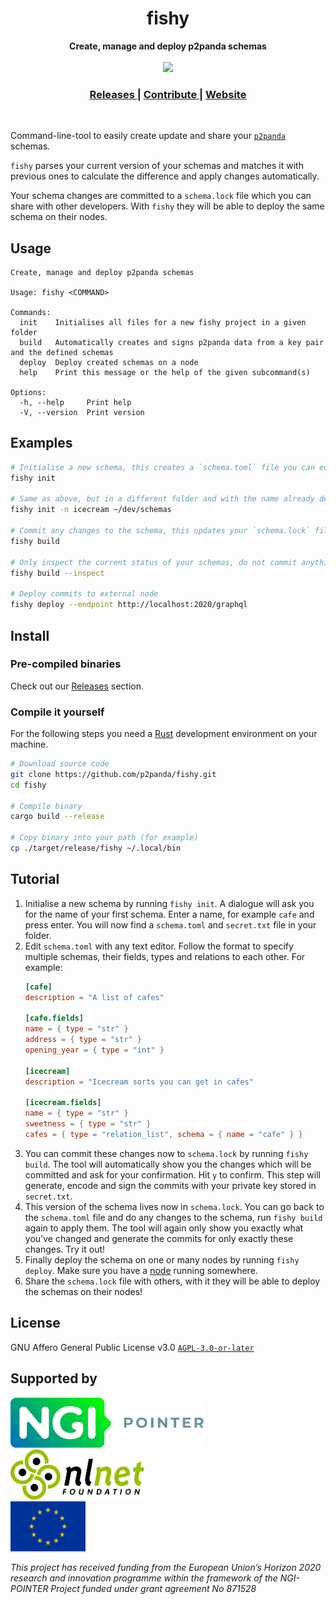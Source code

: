 <h1 align="center">fishy</h1>

<div align="center">
  <strong>Create, manage and deploy p2panda schemas</strong>
</div>

<br />

<div align="center">
  <a href="https://www.youtube.com/watch?v=buJZeQAmrq8" target="_blank">
    <img src="https://raw.githubusercontent.com/p2panda/fishy/main/example.gif" width="600" />
  </a>
</div>

<div align="center">
  <h3>
    <a href="https://github.com/p2panda/fishy/releases">
      Releases
    </a>
    <span> | </span>
    <a href="https://p2panda.org/about/contribute">
      Contribute
    </a>
    <span> | </span>
    <a href="https://p2panda.org">
      Website
    </a>
  </h3>
</div>

<br/>

Command-line-tool to easily create update and share your [`p2panda`] schemas.

`fishy` parses your current version of your schemas and matches it with
previous ones to calculate the difference and apply changes automatically.

Your schema changes are committed to a `schema.lock` file which you can share
with other developers. With `fishy` they will be able to deploy the same schema
on their nodes.

## Usage

```
Create, manage and deploy p2panda schemas

Usage: fishy <COMMAND>

Commands:
  init    Initialises all files for a new fishy project in a given folder
  build   Automatically creates and signs p2panda data from a key pair and the defined schemas
  deploy  Deploy created schemas on a node
  help    Print this message or the help of the given subcommand(s)

Options:
  -h, --help     Print help
  -V, --version  Print version
```

## Examples

```bash
# Initialise a new schema, this creates a `schema.toml` file you can edit
fishy init

# Same as above, but in a different folder and with the name already defined
fishy init -n icecream ~/dev/schemas

# Commit any changes to the schema, this updates your `schema.lock` file
fishy build

# Only inspect the current status of your schemas, do not commit anything
fishy build --inspect

# Deploy commits to external node
fishy deploy --endpoint http://localhost:2020/graphql
```

## Install

### Pre-compiled binaries

Check out our [Releases](https://github.com/p2panda/fishy/releases) section.

### Compile it yourself

For the following steps you need a
[Rust](https://www.rust-lang.org/learn/get-started) development environment on
your machine.


```bash
# Download source code
git clone https://github.com/p2panda/fishy.git
cd fishy

# Compile binary
cargo build --release

# Copy binary into your path (for example)
cp ./target/release/fishy ~/.local/bin
```

## Tutorial

1. Initialise a new schema by running `fishy init`. A dialogue will ask you for
   the name of your first schema. Enter a name, for example `cafe` and press
   enter. You will now find a `schema.toml` and `secret.txt` file in
   your folder.
2. Edit `schema.toml` with any text editor. Follow the format to specify
   multiple schemas, their fields, types and relations to each other. For
   example:
   ```toml
   [cafe]
   description = "A list of cafes"

   [cafe.fields]
   name = { type = "str" }
   address = { type = "str" }
   opening_year = { type = "int" }

   [icecream]
   description = "Icecream sorts you can get in cafes"

   [icecream.fields]
   name = { type = "str" }
   sweetness = { type = "str" }
   cafes = { type = "relation_list", schema = { name = "cafe" } }
   ```
3. You can commit these changes now to `schema.lock` by running `fishy build`.
   The tool will automatically show you the changes which will be committed and
   ask for your confirmation. Hit `y` to confirm. This step will generate,
   encode and sign the commits with your private key stored in `secret.txt`.
4. This version of the schema lives now in `schema.lock`. You can go back to
   the `schema.toml` file and do any changes to the schema, run `fishy build`
   again to apply them. The tool will again only show you exactly what you've
   changed and generate the commits for only exactly these changes. Try it out!
5. Finally deploy the schema on one or many nodes by running `fishy deploy`.
   Make sure you have a [node](https://github.com/p2panda/aquadoggo) running
   somewhere.
6. Share the `schema.lock` file with others, with it they will be able to
   deploy the schemas on their nodes!

## License

GNU Affero General Public License v3.0 [`AGPL-3.0-or-later`](LICENSE)

## Supported by

<img src="https://raw.githubusercontent.com/p2panda/.github/main/assets/ngi-logo.png" width="auto" height="80px"><br />
<img src="https://raw.githubusercontent.com/p2panda/.github/main/assets/nlnet-logo.svg" width="auto" height="80px"><br />
<img src="https://raw.githubusercontent.com/p2panda/.github/main/assets/eu-flag-logo.png" width="auto" height="80px">

*This project has received funding from the European Union’s Horizon 2020
research and innovation programme within the framework of the NGI-POINTER
Project funded under grant agreement No 871528*

[`p2panda`]: https://p2panda.org
